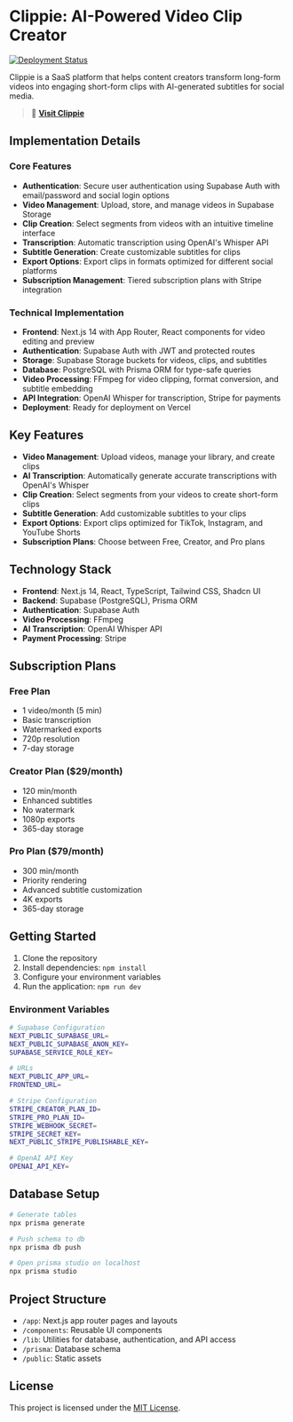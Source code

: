 # Clippie: AI-Powered Video Clip Creator

[![Deployment Status](https://img.shields.io/github/deployments/WN-FO/Clippie_5000/production?label=vercel&logo=vercel)](https://clippie-5000.vercel.app)

Clippie is a SaaS platform that helps content creators transform long-form videos into engaging short-form clips with AI-generated subtitles for social media.

> 🚀 **[Visit Clippie](https://clippie-5000.vercel.app)**

## Implementation Details

### Core Features

- **Authentication**: Secure user authentication using Supabase Auth with email/password and social login options
- **Video Management**: Upload, store, and manage videos in Supabase Storage
- **Clip Creation**: Select segments from videos with an intuitive timeline interface
- **Transcription**: Automatic transcription using OpenAI's Whisper API
- **Subtitle Generation**: Create customizable subtitles for clips
- **Export Options**: Export clips in formats optimized for different social platforms
- **Subscription Management**: Tiered subscription plans with Stripe integration

### Technical Implementation

- **Frontend**: Next.js 14 with App Router, React components for video editing and preview
- **Authentication**: Supabase Auth with JWT and protected routes
- **Storage**: Supabase Storage buckets for videos, clips, and subtitles
- **Database**: PostgreSQL with Prisma ORM for type-safe queries
- **Video Processing**: FFmpeg for video clipping, format conversion, and subtitle embedding
- **API Integration**: OpenAI Whisper for transcription, Stripe for payments
- **Deployment**: Ready for deployment on Vercel

## Key Features

- **Video Management**: Upload videos, manage your library, and create clips
- **AI Transcription**: Automatically generate accurate transcriptions with OpenAI's Whisper
- **Clip Creation**: Select segments from your videos to create short-form clips
- **Subtitle Generation**: Add customizable subtitles to your clips
- **Export Options**: Export clips optimized for TikTok, Instagram, and YouTube Shorts
- **Subscription Plans**: Choose between Free, Creator, and Pro plans

## Technology Stack

- **Frontend**: Next.js 14, React, TypeScript, Tailwind CSS, Shadcn UI
- **Backend**: Supabase (PostgreSQL), Prisma ORM
- **Authentication**: Supabase Auth
- **Video Processing**: FFmpeg
- **AI Transcription**: OpenAI Whisper API
- **Payment Processing**: Stripe

## Subscription Plans

### Free Plan
- 1 video/month (5 min)
- Basic transcription
- Watermarked exports
- 720p resolution
- 7-day storage

### Creator Plan ($29/month)
- 120 min/month
- Enhanced subtitles
- No watermark
- 1080p exports
- 365-day storage

### Pro Plan ($79/month)
- 300 min/month
- Priority rendering
- Advanced subtitle customization
- 4K exports
- 365-day storage

## Getting Started

1. Clone the repository
2. Install dependencies: `npm install`
3. Configure your environment variables
4. Run the application: `npm run dev`

### Environment Variables

```bash
# Supabase Configuration
NEXT_PUBLIC_SUPABASE_URL=
NEXT_PUBLIC_SUPABASE_ANON_KEY=
SUPABASE_SERVICE_ROLE_KEY=

# URLs
NEXT_PUBLIC_APP_URL=
FRONTEND_URL=

# Stripe Configuration
STRIPE_CREATOR_PLAN_ID=
STRIPE_PRO_PLAN_ID=
STRIPE_WEBHOOK_SECRET=
STRIPE_SECRET_KEY=
NEXT_PUBLIC_STRIPE_PUBLISHABLE_KEY=

# OpenAI API Key
OPENAI_API_KEY=
```

## Database Setup

```bash
# Generate tables
npx prisma generate

# Push schema to db
npx prisma db push

# Open prisma studio on localhost
npx prisma studio
```

## Project Structure

- `/app`: Next.js app router pages and layouts
- `/components`: Reusable UI components
- `/lib`: Utilities for database, authentication, and API access
- `/prisma`: Database schema
- `/public`: Static assets

## License

This project is licensed under the [MIT License](LICENSE).
